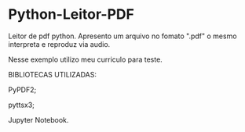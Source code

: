 # Python-Leitor-PDF

Leitor de pdf python. Apresento um arquivo no fomato ".pdf" o mesmo interpreta e reproduz via audio.

Nesse exemplo utilizo meu curriculo para teste.


BIBLIOTECAS UTILIZADAS:

PyPDF2;

pyttsx3;

Jupyter Notebook.
